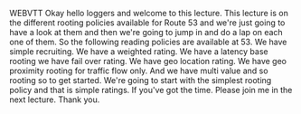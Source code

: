  
 WEBVTT 
 Okay hello loggers and welcome to this lecture. 
 This lecture is on the different rooting policies available for Route 53 and we're just going to have 
 a look at them and then we're going to jump in and do a lap on each one of them. 
 So the following reading policies are available at 53. 
 We have simple recruiting. 
 We have a weighted rating. 
 We have a latency base rooting we have fail over rating. 
 We have geo location rating. 
 We have geo proximity rooting for traffic flow only. 
 And we have multi value and so rooting so to get started. 
 We're going to start with the simplest rooting policy and that is simple ratings. 
 If you've got the time. 
 Please join me in the next lecture. 
 Thank you.